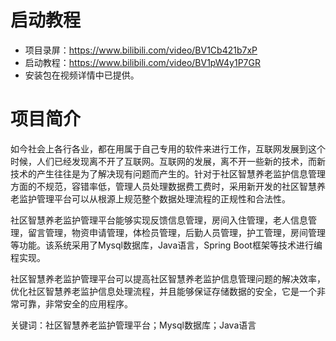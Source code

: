 # 启动教程

- 项目录屏：https://www.bilibili.com/video/BV1Cb421b7xP
- 启动教程：https://www.bilibili.com/video/BV1pW4y1P7GR
- 安装包在视频详情中已提供。

# 项目简介
如今社会上各行各业，都在用属于自己专用的软件来进行工作，互联网发展到这个时候，人们已经发现离不开了互联网。互联网的发展，离不开一些新的技术，而新技术的产生往往是为了解决现有问题而产生的。针对于社区智慧养老监护信息管理方面的不规范，容错率低，管理人员处理数据费工费时，采用新开发的社区智慧养老监护管理平台可以从根源上规范整个数据处理流程的正规性和合法性。

社区智慧养老监护管理平台能够实现反馈信息管理，房间入住管理，老人信息管理，留言管理，物资申请管理，体检员管理，后勤人员管理，护工管理，房间管理等功能。该系统采用了Mysql数据库，Java语言，Spring Boot框架等技术进行编程实现。

社区智慧养老监护管理平台可以提高社区智慧养老监护信息管理问题的解决效率，优化社区智慧养老监护信息处理流程，并且能够保证存储数据的安全，它是一个非常可靠，非常安全的应用程序。

关键词：社区智慧养老监护管理平台；Mysql数据库；Java语言

